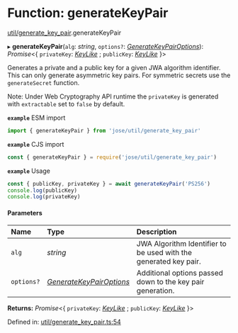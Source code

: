 # Function: generateKeyPair

[util/generate_key_pair](../modules/util_generate_key_pair.md).generateKeyPair

▸ **generateKeyPair**(`alg`: *string*, `options?`: [*GenerateKeyPairOptions*](../interfaces/util_generate_key_pair.generatekeypairoptions.md)): *Promise*<{ `privateKey`: [*KeyLike*](../types/types.keylike.md) ; `publicKey`: [*KeyLike*](../types/types.keylike.md)  }\>

Generates a private and a public key for a given JWA algorithm identifier.
This can only generate asymmetric key pairs. For symmetric secrets use the
`generateSecret` function.

Note: Under Web Cryptography API runtime the `privateKey` is generated with
`extractable` set to `false` by default.

**`example`** ESM import
```js
import { generateKeyPair } from 'jose/util/generate_key_pair'
```

**`example`** CJS import
```js
const { generateKeyPair } = require('jose/util/generate_key_pair')
```

**`example`** Usage
```js
const { publicKey, privateKey } = await generateKeyPair('PS256')
console.log(publicKey)
console.log(privateKey)
```

#### Parameters

| Name | Type | Description |
| :------ | :------ | :------ |
| `alg` | *string* | JWA Algorithm Identifier to be used with the generated key pair. |
| `options?` | [*GenerateKeyPairOptions*](../interfaces/util_generate_key_pair.generatekeypairoptions.md) | Additional options passed down to the key pair generation. |

**Returns:** *Promise*<{ `privateKey`: [*KeyLike*](../types/types.keylike.md) ; `publicKey`: [*KeyLike*](../types/types.keylike.md)  }\>

Defined in: [util/generate_key_pair.ts:54](https://github.com/panva/jose/blob/v3.12.2/src/util/generate_key_pair.ts#L54)
